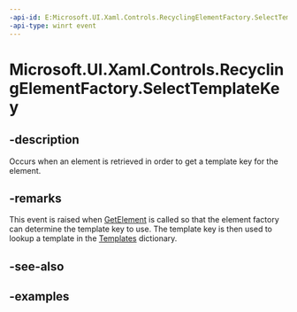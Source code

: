 ```yaml
---
-api-id: E:Microsoft.UI.Xaml.Controls.RecyclingElementFactory.SelectTemplateKey
-api-type: winrt event
---
```


# Microsoft.UI.Xaml.Controls.RecyclingElementFactory.SelectTemplateKey

<!--
public event Windows.Foundation.TypedEventHandler<Microsoft.UI.Xaml.Controls.RecyclingElementFactory,Microsoft.UI.Xaml.Controls.SelectTemplateEventArgs> SelectTemplateKey;
-->

## -description

Occurs when an element is retrieved in order to get a template key for the element.

## -remarks

This event is raised when [GetElement](elementfactory_getelement_845667019.md) is called so that the element factory can determine the template key to use. The template key is then used to lookup a template in the [Templates](recyclingelementfactory_templates.md) dictionary.

## -see-also

## -examples

